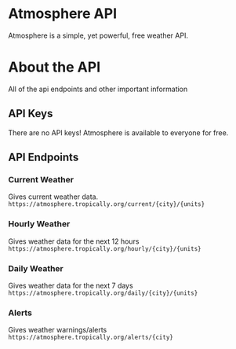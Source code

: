 # Atmosphere API 
Atmosphere is a simple, yet powerful, free weather API. 

# About the API
All of the api endpoints and other important information 

## API Keys 
There are no API keys! Atmosphere is available to everyone for free.

## API Endpoints

### Current Weather
Gives current weather data.
`https://atmosphere.tropically.org/current/{city}/{units}`

### Hourly Weather
Gives weather data for the next 12 hours
`https://atmosphere.tropically.org/hourly/{city}/{units}`

### Daily Weather
Gives weather data for the next 7 days 
`https://atmosphere.tropically.org/daily/{city}/{units}`

### Alerts 
Gives weather warnings/alerts 
`https://atmosphere.tropically.org/alerts/{city}`